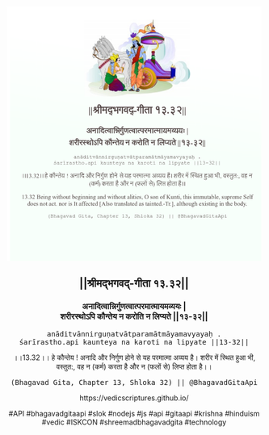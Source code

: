 <img src="../../asset/BG_13_32.png"/>
<center><h2>||श्रीमद्‍भगवद्‍-गीता १३.३२||</h2>
<h3>अनादित्वान्निर्गुणत्वात्परमात्मायमव्ययः |<br/>शरीरस्थोऽपि कौन्तेय न करोति न लिप्यते ||१३-३२||</h3>
<pre>anāditvānnirguṇatvātparamātmāyamavyayaḥ .<br/>śarīrastho.api kaunteya na karoti na lipyate ||13-32||</pre>
<p>।।13.32।। हे कौन्तेय ! अनादि और निर्गुण होने से यह परमात्मा अव्यय है। शरीर में स्थित हुआ भी, वस्तुत:, वह न (कर्म) करता है और न (फलों से) लिप्त होता है।।</p>
<pre>(Bhagavad Gita, Chapter 13, Shloka 32) || @BhagavadGitaApi</pre><p>https://vedicscriptures.github.io/</p><p>#API #bhagavadgitaapi #slok #nodejs #js #api #gitaapi #krishna #hinduism #vedic #ISKCON #shreemadbhagavadgita #technology</p></center>